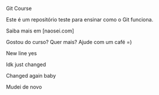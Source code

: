 Git Course

Este é um repositório teste para ensinar como o Git funciona. 

Saiba mais em [naosei.com]

Gostou do curso? Quer mais? Ajude com um café =)

New line yes 

Idk just changed

Changed again baby 

Mudei de novo 